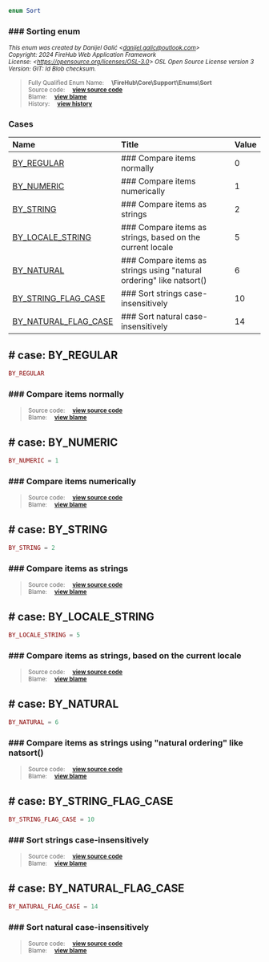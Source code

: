 ```php
enum Sort
```











### ### Sorting enum



<sub>_This enum was created by Danijel Galić &lt;danijel.galic@outlook.com&gt;_</sub><br/><sub>_Copyright: 2024 FireHub Web Application Framework_</sub><br/><sub>_License: &lt;https://opensource.org/licenses/OSL-3.0&gt; OSL Open Source License version 3_</sub><br/><sub>_Version: GIT: $Id$ Blob checksum._</sub>

><sub>Fully Qualified Enum Name:  **\FireHub\Core\Support\Enums\Sort**</sub><br/>
    <sub>Source code:  **[view source code](https://github.com/The-FireHub-Project/Core/blob/develop-pre-alpha-m1/src/support/enums/firehub.Sort.php#L21)**</sub><br/>
        <sub>Blame:  **[view blame](https://github.com/The-FireHub-Project/Core/blame/develop-pre-alpha-m1/src/support/enums/firehub.Sort.php)**</sub><br/>
        <sub>History:  **[view history](https://github.com/The-FireHub-Project/Core/commits/develop-pre-alpha-m1/src/support/enums/firehub.Sort.php)**</sub>


### Cases
| Name | Title | Value |
|:-----|:------|:------|
|<a href="#by_regular">BY_REGULAR</a>|### Compare items normally|0|
|<a href="#by_numeric">BY_NUMERIC</a>|### Compare items numerically|1|
|<a href="#by_string">BY_STRING</a>|### Compare items as strings|2|
|<a href="#by_locale_string">BY_LOCALE_STRING</a>|### Compare items as strings, based on the current locale|5|
|<a href="#by_natural">BY_NATURAL</a>|### Compare items as strings using "natural ordering" like natsort()|6|
|<a href="#by_string_flag_case">BY_STRING_FLAG_CASE</a>|### Sort strings case-insensitively|10|
|<a href="#by_natural_flag_case">BY_NATURAL_FLAG_CASE</a>|### Sort natural case-insensitively|14|

<h2><a name="by_regular"># case: BY_REGULAR</a></h2>

```php
BY_REGULAR
```





### ### Compare items normally



><sub>Source code:  **[view source code](https://github.com/The-FireHub-Project/Core/blob/develop-pre-alpha-m1/src/support/enums/firehub.Sort.php#L27)**</sub><br/>
        <sub>Blame:  **[view blame](https://github.com/The-FireHub-Project/Core/blame/develop-pre-alpha-m1/src/support/enums/firehub.Sort.php#L27)**</sub>
<h2><a name="by_numeric"># case: BY_NUMERIC</a></h2>

```php
BY_NUMERIC = 1
```





### ### Compare items numerically



><sub>Source code:  **[view source code](https://github.com/The-FireHub-Project/Core/blob/develop-pre-alpha-m1/src/support/enums/firehub.Sort.php#L33)**</sub><br/>
        <sub>Blame:  **[view blame](https://github.com/The-FireHub-Project/Core/blame/develop-pre-alpha-m1/src/support/enums/firehub.Sort.php#L33)**</sub>
<h2><a name="by_string"># case: BY_STRING</a></h2>

```php
BY_STRING = 2
```





### ### Compare items as strings



><sub>Source code:  **[view source code](https://github.com/The-FireHub-Project/Core/blob/develop-pre-alpha-m1/src/support/enums/firehub.Sort.php#L39)**</sub><br/>
        <sub>Blame:  **[view blame](https://github.com/The-FireHub-Project/Core/blame/develop-pre-alpha-m1/src/support/enums/firehub.Sort.php#L39)**</sub>
<h2><a name="by_locale_string"># case: BY_LOCALE_STRING</a></h2>

```php
BY_LOCALE_STRING = 5
```





### ### Compare items as strings, based on the current locale



><sub>Source code:  **[view source code](https://github.com/The-FireHub-Project/Core/blob/develop-pre-alpha-m1/src/support/enums/firehub.Sort.php#L45)**</sub><br/>
        <sub>Blame:  **[view blame](https://github.com/The-FireHub-Project/Core/blame/develop-pre-alpha-m1/src/support/enums/firehub.Sort.php#L45)**</sub>
<h2><a name="by_natural"># case: BY_NATURAL</a></h2>

```php
BY_NATURAL = 6
```





### ### Compare items as strings using "natural ordering" like natsort()



><sub>Source code:  **[view source code](https://github.com/The-FireHub-Project/Core/blob/develop-pre-alpha-m1/src/support/enums/firehub.Sort.php#L51)**</sub><br/>
        <sub>Blame:  **[view blame](https://github.com/The-FireHub-Project/Core/blame/develop-pre-alpha-m1/src/support/enums/firehub.Sort.php#L51)**</sub>
<h2><a name="by_string_flag_case"># case: BY_STRING_FLAG_CASE</a></h2>

```php
BY_STRING_FLAG_CASE = 10
```





### ### Sort strings case-insensitively



><sub>Source code:  **[view source code](https://github.com/The-FireHub-Project/Core/blob/develop-pre-alpha-m1/src/support/enums/firehub.Sort.php#L57)**</sub><br/>
        <sub>Blame:  **[view blame](https://github.com/The-FireHub-Project/Core/blame/develop-pre-alpha-m1/src/support/enums/firehub.Sort.php#L57)**</sub>
<h2><a name="by_natural_flag_case"># case: BY_NATURAL_FLAG_CASE</a></h2>

```php
BY_NATURAL_FLAG_CASE = 14
```





### ### Sort natural case-insensitively



><sub>Source code:  **[view source code](https://github.com/The-FireHub-Project/Core/blob/develop-pre-alpha-m1/src/support/enums/firehub.Sort.php#L63)**</sub><br/>
        <sub>Blame:  **[view blame](https://github.com/The-FireHub-Project/Core/blame/develop-pre-alpha-m1/src/support/enums/firehub.Sort.php#L63)**</sub>